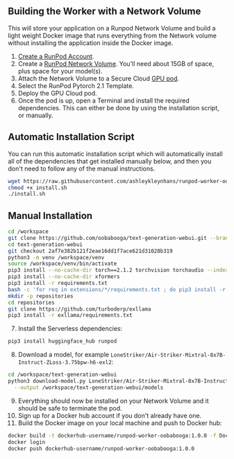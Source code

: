 ## Building the Worker with a Network Volume

This will store your application on a Runpod Network Volume and
build a light weight Docker image that runs everything
from the Network volume without installing the application
inside the Docker image.

1. [Create a RunPod Account](https://runpod.io?ref=2xxro4sy).
2. Create a [RunPod Network Volume](https://www.runpod.io/console/user/storage). You'll need about 15GB of space, plus space for your model(s).
3. Attach the Network Volume to a Secure Cloud [GPU pod](https://www.runpod.io/console/gpu-secure-cloud).
4. Select the RunPod Pytorch 2.1 Template.
5. Deploy the GPU Cloud pod.
6. Once the pod is up, open a Terminal and install the required
   dependencies. This can either be done by using the installation
   script, or manually.

## Automatic Installation Script

You can run this automatic installation script which will
automatically install all of the dependencies that get installed
manually below, and then you don't need to follow any of the
manual instructions.

```bash
wget https://raw.githubusercontent.com/ashleykleynhans/runpod-worker-oobabooga/main/scripts/install.sh
chmod +x install.sh
./install.sh
```

## Manual Installation

```bash
cd /workspace
git clone https://github.com/oobabooga/text-generation-webui.git --branch snapshot-2023-10-29
cd text-generation-webui
git checkout 2af7e382b121f2eae16dd1f7ace621d31028b319
python3 -m venv /workspace/venv
source /workspace/venv/bin/activate
pip3 install --no-cache-dir torch==2.1.2 torchvision torchaudio --index-url https://download.pytorch.org/whl/cu121
pip3 install --no-cache-dir xformers
pip3 install -r requirements.txt
bash -c 'for req in extensions/*/requirements.txt ; do pip3 install -r "$req" ; done'
mkdir -p repositories
cd repositories
git clone https://github.com/turboderp/exllama
pip3 install -r exllama/requirements.txt
```

7. Install the Serverless dependencies:

```bash
pip3 install huggingface_hub runpod
```

8. Download a model, for example `LoneStriker/Air-Striker-Mixtral-8x7B-Instruct-ZLoss-3.75bpw-h6-exl2`:

```bash
cd /workspace/text-generation-webui
python3 download-model.py LoneStriker/Air-Striker-Mixtral-8x7B-Instruct-ZLoss-3.75bpw-h6-exl2 \
  --output /workspace/text-generation-webui/models
```

9. Everything should now be installed on your Network Volume and it
   should be safe to terminate the pod.
10. Sign up for a Docker hub account if you don't already have one.
11. Build the Docker image on your local machine and push to Docker hub:

```bash
docker build -t dockerhub-username/runpod-worker-oobabooga:1.0.0 -f Dockerfile.Network_Volume .
docker login
docker push dockerhub-username/runpod-worker-oobabooga:1.0.0
```

